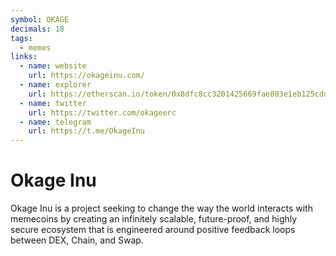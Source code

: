 ```yaml
---
symbol: OKAGE
decimals: 18
tags:
  - memes
links:
  - name: website
    url: https://okageinu.com/
  - name: explorer
    url: https://etherscan.io/token/0x8dfc8cc3201425669fae803e1eb125cddd4189ec
  - name: twitter
    url: https://twitter.com/okageerc
  - name: telegram
    url: https://t.me/OkageInu
---
```


# Okage Inu

Okage Inu is a project seeking to change the way the world interacts with memecoins by creating an infinitely scalable, future-proof, and highly secure ecosystem that is engineered around positive feedback loops between DEX, Chain, and Swap.
